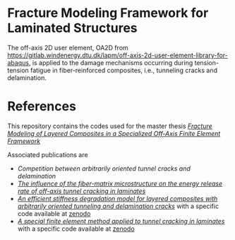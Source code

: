 # Fracture Modeling Framework for Laminated Structures
The off-axis 2D user element, OA2D from https://gitlab.windenergy.dtu.dk/lapm/off-axis-2d-user-element-library-for-abaqus, is applied to the damage mechanisms occurring during tension-tension fatigue in fiber-reinforced composites, i.e., tunneling cracks and delamination. 

# References
This repository contains the codes used for the master thesis [*Fracture Modeling of Layered Composites in a Specialized Off-Axis Finite Element Framework*](https://orbit.dtu.dk/en/activities/leon-herrmann-fracture-modeling-of-layered-composites-in-a-specia) 

Associated publications are
- *Competition between arbitrarily oriented tunnel cracks and delamination*
- [*The influence of the fiber-matrix microstructure on the energy release rate of off-axis tunnel cracking in laminates*](https://doi.org/10.1016/j.compositesb.2022.110338)
- [*An efficient stiffness degradation model for layered composites with arbitrarily oriented tunneling and delamination cracks*](https://doi.org/10.1016/j.compscitech.2022.109729) with a specific code available at [zenodo](https://zenodo.org/records/5730309)
- [*A special finite element method applied to tunnel cracking in laminates*](http://dx.doi.org/10.1016/j.engfracmech.2022.108387) with a specific code available at [zenodo](https://zenodo.org/records/4421512)
